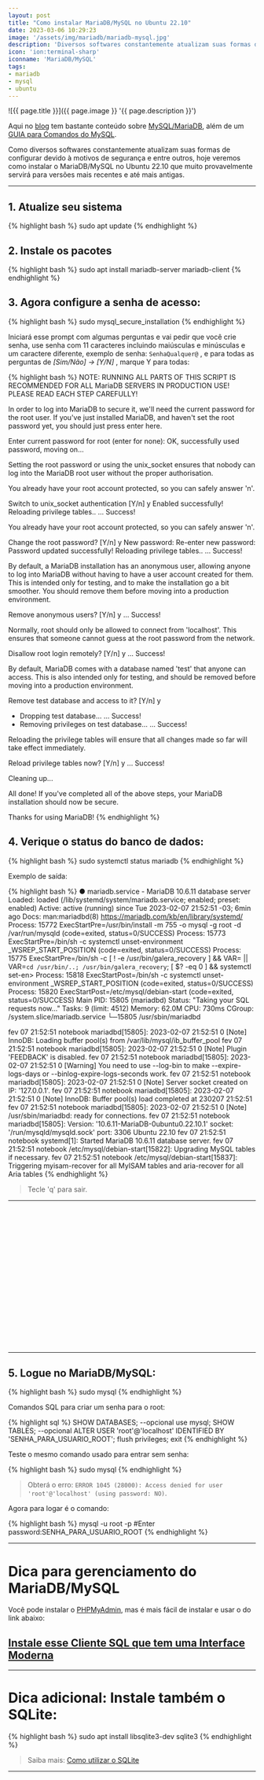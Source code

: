 ```yaml
---
layout: post
title: "Como instalar MariaDB/MySQL no Ubuntu 22.10"
date: 2023-03-06 10:29:23
image: '/assets/img/mariadb/mariadb-mysql.jpg'
description: 'Diversos softwares constantemente atualizam suas formas de configurar devido à motivos de segurança e entre outros.'
icon: 'ion:terminal-sharp'
iconname: 'MariaDB/MySQL'
tags:
- mariadb
- mysql
- ubuntu
---
```


![{{ page.title }}]({{ page.image }} '{{ page.description }}')

Aqui no [blog](https://terminalroot.com.br/blog) tem bastante conteúdo sobre [MySQL/MariaDB](https://terminalroot.com.br/tags#mysql), além de um [GUIA para Comandos do MySQL](https://terminalroot.com.br/mysql).

Como diversos softwares constantemente atualizam suas formas de configurar devido à motivos de segurança e entre outros, hoje veremos como instalar o MariaDB/MySQL no Ubuntu 22.10 que muito provavelmente servirá para versões mais recentes e até mais antigas.

---

## 1. Atualize seu sistema
{% highlight bash %}
sudo apt update
{% endhighlight %}

## 2. Instale os pacotes
{% highlight bash %}
sudo apt install mariadb-server mariadb-client
{% endhighlight %}

## 3. Agora configure a senha de acesso:
{% highlight bash %}
sudo mysql_secure_installation
{% endhighlight %}

Iniciará esse prompt com algumas perguntas e vai pedir que você crie senha, use senha com 11 caracteres incluindo maiúsculas e minúsculas e um caractere diferente, exemplo de senha: `SenhaQualquer@` , e para todas as perguntas de *[Sim/Não] → [Y/N]* , marque Y para todas:


{% highlight bash %}
NOTE: RUNNING ALL PARTS OF THIS SCRIPT IS RECOMMENDED FOR ALL MariaDB
      SERVERS IN PRODUCTION USE!  PLEASE READ EACH STEP CAREFULLY!

In order to log into MariaDB to secure it, we'll need the current
password for the root user. If you've just installed MariaDB, and
haven't set the root password yet, you should just press enter here.

Enter current password for root (enter for none): 
OK, successfully used password, moving on...

Setting the root password or using the unix_socket ensures that nobody
can log into the MariaDB root user without the proper authorisation.

You already have your root account protected, so you can safely answer 'n'.

Switch to unix_socket authentication [Y/n] y
Enabled successfully!
Reloading privilege tables..
 ... Success!


You already have your root account protected, so you can safely answer 'n'.

Change the root password? [Y/n] y
New password: 
Re-enter new password: 
Password updated successfully!
Reloading privilege tables..
 ... Success!


By default, a MariaDB installation has an anonymous user, allowing anyone
to log into MariaDB without having to have a user account created for
them.  This is intended only for testing, and to make the installation
go a bit smoother.  You should remove them before moving into a
production environment.

Remove anonymous users? [Y/n] y
 ... Success!

Normally, root should only be allowed to connect from 'localhost'.  This
ensures that someone cannot guess at the root password from the network.

Disallow root login remotely? [Y/n] y
 ... Success!

By default, MariaDB comes with a database named 'test' that anyone can
access.  This is also intended only for testing, and should be removed
before moving into a production environment.

Remove test database and access to it? [Y/n] y
 - Dropping test database...
 ... Success!
 - Removing privileges on test database...
 ... Success!

Reloading the privilege tables will ensure that all changes made so far
will take effect immediately.

Reload privilege tables now? [Y/n] y
 ... Success!

Cleaning up...

All done!  If you've completed all of the above steps, your MariaDB
installation should now be secure.

Thanks for using MariaDB!
{% endhighlight %}

## 4. Verique o status do banco de dados:
{% highlight bash %}
sudo systemctl status mariadb
{% endhighlight %}

Exemplo de saída:

{% highlight bash %}
● mariadb.service - MariaDB 10.6.11 database server
     Loaded: loaded (/lib/systemd/system/mariadb.service; enabled; preset: enabled)
     Active: active (running) since Tue 2023-02-07 21:52:51 -03; 6min ago
       Docs: man:mariadbd(8)
             https://mariadb.com/kb/en/library/systemd/
    Process: 15772 ExecStartPre=/usr/bin/install -m 755 -o mysql -g root -d /var/run/mysqld (code=exited, status=0/SUCCESS)
    Process: 15773 ExecStartPre=/bin/sh -c systemctl unset-environment _WSREP_START_POSITION (code=exited, status=0/SUCCESS)
    Process: 15775 ExecStartPre=/bin/sh -c [ ! -e /usr/bin/galera_recovery ] && VAR= ||   VAR=`cd /usr/bin/..; /usr/bin/galera_recovery`; [ $? -eq 0 ]   && systemctl set-en>
    Process: 15818 ExecStartPost=/bin/sh -c systemctl unset-environment _WSREP_START_POSITION (code=exited, status=0/SUCCESS)
    Process: 15820 ExecStartPost=/etc/mysql/debian-start (code=exited, status=0/SUCCESS)
   Main PID: 15805 (mariadbd)
     Status: "Taking your SQL requests now..."
      Tasks: 9 (limit: 4512)
     Memory: 62.0M
        CPU: 730ms
     CGroup: /system.slice/mariadb.service
             └─15805 /usr/sbin/mariadbd

fev 07 21:52:51 notebook mariadbd[15805]: 2023-02-07 21:52:51 0 [Note] InnoDB: Loading buffer pool(s) from /var/lib/mysql/ib_buffer_pool
fev 07 21:52:51 notebook mariadbd[15805]: 2023-02-07 21:52:51 0 [Note] Plugin 'FEEDBACK' is disabled.
fev 07 21:52:51 notebook mariadbd[15805]: 2023-02-07 21:52:51 0 [Warning] You need to use --log-bin to make --expire-logs-days or --binlog-expire-logs-seconds work.
fev 07 21:52:51 notebook mariadbd[15805]: 2023-02-07 21:52:51 0 [Note] Server socket created on IP: '127.0.0.1'.
fev 07 21:52:51 notebook mariadbd[15805]: 2023-02-07 21:52:51 0 [Note] InnoDB: Buffer pool(s) load completed at 230207 21:52:51
fev 07 21:52:51 notebook mariadbd[15805]: 2023-02-07 21:52:51 0 [Note] /usr/sbin/mariadbd: ready for connections.
fev 07 21:52:51 notebook mariadbd[15805]: Version: '10.6.11-MariaDB-0ubuntu0.22.10.1'  socket: '/run/mysqld/mysqld.sock'  port: 3306  Ubuntu 22.10
fev 07 21:52:51 notebook systemd[1]: Started MariaDB 10.6.11 database server.
fev 07 21:52:51 notebook /etc/mysql/debian-start[15822]: Upgrading MySQL tables if necessary.
fev 07 21:52:51 notebook /etc/mysql/debian-start[15837]: Triggering myisam-recover for all MyISAM tables and aria-recover for all Aria tables
{% endhighlight %}

> Tecle 'q' para sair.

---

<!-- SQUARE - GAMES ROOT -->
<script async src="//pagead2.googlesyndication.com/pagead/js/adsbygoogle.js"></script>
<ins class="adsbygoogle"
style="display:inline-block;width:336px;height:280px"
data-ad-client="ca-pub-2838251107855362"
data-ad-slot="5351066970"></ins>
<script>
(adsbygoogle = window.adsbygoogle || []).push({});
</script>

---

## 5. Logue no MariaDB/MySQL:

{% highlight bash %}
sudo mysql
{% endhighlight %}

Comandos SQL para criar um senha para o root:

{% highlight sql %}
SHOW DATABASES; --opcional
use mysql;
SHOW TABLES; --opcional
ALTER USER 'root'@'localhost' IDENTIFIED BY 'SENHA_PARA_USUARIO_ROOT';
flush privileges;
exit
{% endhighlight %}

Teste o mesmo comando usado para entrar sem senha:

{% highlight bash %}
sudo mysql
{% endhighlight %}
> Obterá o erro: `ERROR 1045 (28000): Access denied for user 'root'@'localhost' (using password: NO)`.

Agora para logar é o comando:

{% highlight bash %}
mysql -u root -p
#Enter password:SENHA_PARA_USUARIO_ROOT
{% endhighlight %}

---

# Dica para gerenciamento do MariaDB/MySQL
Você pode instalar o [PHPMyAdmin](https://www.phpmyadmin.net/), mas é mais fácil de instalar e usar o do link abaixo:
## [Instale esse Cliente SQL que tem uma Interface Moderna](https://terminalroot.com.br/2022/08/instale-esse-cliente-sql-que-tem-uma-interface-moderna.html)

---

# Dica adicional: Instale também o SQLite:
{% highlight bash %}
sudo apt install libsqlite3-dev sqlite3
{% endhighlight %}
> Saiba mais: [Como utilizar o SQLite](https://terminalroot.com.br/2021/02/como-utilizar-o-sqlite.html)

---



